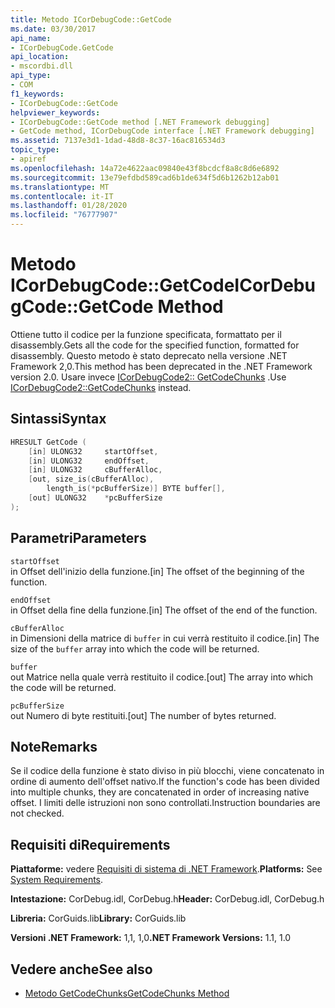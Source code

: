 ```yaml
---
title: Metodo ICorDebugCode::GetCode
ms.date: 03/30/2017
api_name:
- ICorDebugCode.GetCode
api_location:
- mscordbi.dll
api_type:
- COM
f1_keywords:
- ICorDebugCode::GetCode
helpviewer_keywords:
- ICorDebugCode::GetCode method [.NET Framework debugging]
- GetCode method, ICorDebugCode interface [.NET Framework debugging]
ms.assetid: 7137e3d1-1dad-48d8-8c37-16ac816534d3
topic_type:
- apiref
ms.openlocfilehash: 14a72e4622aac09840e43f8bcdcf8a8c8d6e6892
ms.sourcegitcommit: 13e79efdbd589cad6b1de634f5d6b1262b12ab01
ms.translationtype: MT
ms.contentlocale: it-IT
ms.lasthandoff: 01/28/2020
ms.locfileid: "76777907"
---
```

# <a name="icordebugcodegetcode-method"></a><span data-ttu-id="ed65e-102">Metodo ICorDebugCode::GetCode</span><span class="sxs-lookup"><span data-stu-id="ed65e-102">ICorDebugCode::GetCode Method</span></span>
<span data-ttu-id="ed65e-103">Ottiene tutto il codice per la funzione specificata, formattato per il disassembly.</span><span class="sxs-lookup"><span data-stu-id="ed65e-103">Gets all the code for the specified function, formatted for disassembly.</span></span> <span data-ttu-id="ed65e-104">Questo metodo è stato deprecato nella versione .NET Framework 2,0.</span><span class="sxs-lookup"><span data-stu-id="ed65e-104">This method has been deprecated in the .NET Framework version 2.0.</span></span> <span data-ttu-id="ed65e-105">Usare invece [ICorDebugCode2:: GetCodeChunks](icordebugcode2-getcodechunks-method.md) .</span><span class="sxs-lookup"><span data-stu-id="ed65e-105">Use [ICorDebugCode2::GetCodeChunks](icordebugcode2-getcodechunks-method.md) instead.</span></span>  
  
## <a name="syntax"></a><span data-ttu-id="ed65e-106">Sintassi</span><span class="sxs-lookup"><span data-stu-id="ed65e-106">Syntax</span></span>  
  
```cpp  
HRESULT GetCode (  
    [in] ULONG32     startOffset,   
    [in] ULONG32     endOffset,  
    [in] ULONG32     cBufferAlloc,  
    [out, size_is(cBufferAlloc),  
        length_is(*pcBufferSize)] BYTE buffer[],  
    [out] ULONG32    *pcBufferSize  
);  
```  
  
## <a name="parameters"></a><span data-ttu-id="ed65e-107">Parametri</span><span class="sxs-lookup"><span data-stu-id="ed65e-107">Parameters</span></span>  
 `startOffset`  
 <span data-ttu-id="ed65e-108">in Offset dell'inizio della funzione.</span><span class="sxs-lookup"><span data-stu-id="ed65e-108">[in] The offset of the beginning of the function.</span></span>  
  
 `endOffset`  
 <span data-ttu-id="ed65e-109">in Offset della fine della funzione.</span><span class="sxs-lookup"><span data-stu-id="ed65e-109">[in] The offset of the end of the function.</span></span>  
  
 `cBufferAlloc`  
 <span data-ttu-id="ed65e-110">in Dimensioni della matrice di `buffer` in cui verrà restituito il codice.</span><span class="sxs-lookup"><span data-stu-id="ed65e-110">[in] The size of the `buffer` array into which the code will be returned.</span></span>  
  
 `buffer`  
 <span data-ttu-id="ed65e-111">out Matrice nella quale verrà restituito il codice.</span><span class="sxs-lookup"><span data-stu-id="ed65e-111">[out] The array into which the code will be returned.</span></span>  
  
 `pcBufferSize`  
 <span data-ttu-id="ed65e-112">out Numero di byte restituiti.</span><span class="sxs-lookup"><span data-stu-id="ed65e-112">[out] The number of bytes returned.</span></span>  
  
## <a name="remarks"></a><span data-ttu-id="ed65e-113">Note</span><span class="sxs-lookup"><span data-stu-id="ed65e-113">Remarks</span></span>  
 <span data-ttu-id="ed65e-114">Se il codice della funzione è stato diviso in più blocchi, viene concatenato in ordine di aumento dell'offset nativo.</span><span class="sxs-lookup"><span data-stu-id="ed65e-114">If the function's code has been divided into multiple chunks, they are concatenated in order of increasing native offset.</span></span> <span data-ttu-id="ed65e-115">I limiti delle istruzioni non sono controllati.</span><span class="sxs-lookup"><span data-stu-id="ed65e-115">Instruction boundaries are not checked.</span></span>  
  
## <a name="requirements"></a><span data-ttu-id="ed65e-116">Requisiti di</span><span class="sxs-lookup"><span data-stu-id="ed65e-116">Requirements</span></span>  
 <span data-ttu-id="ed65e-117">**Piattaforme:** vedere [Requisiti di sistema di .NET Framework](../../../../docs/framework/get-started/system-requirements.md).</span><span class="sxs-lookup"><span data-stu-id="ed65e-117">**Platforms:** See [System Requirements](../../../../docs/framework/get-started/system-requirements.md).</span></span>  
  
 <span data-ttu-id="ed65e-118">**Intestazione:** CorDebug.idl, CorDebug.h</span><span class="sxs-lookup"><span data-stu-id="ed65e-118">**Header:** CorDebug.idl, CorDebug.h</span></span>  
  
 <span data-ttu-id="ed65e-119">**Libreria:** CorGuids.lib</span><span class="sxs-lookup"><span data-stu-id="ed65e-119">**Library:** CorGuids.lib</span></span>  
  
 <span data-ttu-id="ed65e-120">**Versioni .NET Framework:** 1,1, 1,0</span><span class="sxs-lookup"><span data-stu-id="ed65e-120">**.NET Framework Versions:** 1.1, 1.0</span></span>  
  
## <a name="see-also"></a><span data-ttu-id="ed65e-121">Vedere anche</span><span class="sxs-lookup"><span data-stu-id="ed65e-121">See also</span></span>

- [<span data-ttu-id="ed65e-122">Metodo GetCodeChunks</span><span class="sxs-lookup"><span data-stu-id="ed65e-122">GetCodeChunks Method</span></span>](icordebugcode2-getcodechunks-method.md)
